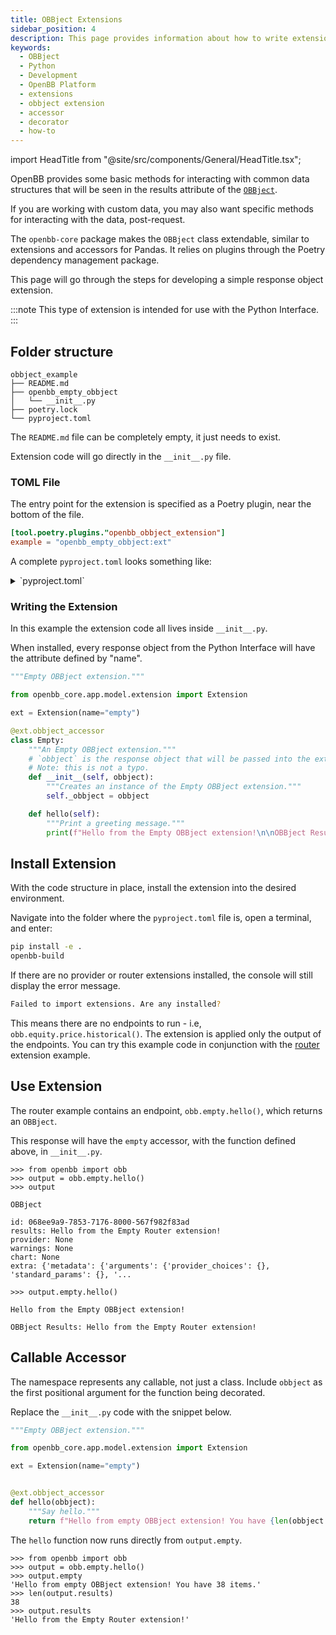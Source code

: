 ```yaml
---
title: OBBject Extensions
sidebar_position: 4
description: This page provides information about how to write extensions for the OBBject class and Python interface response object.
keywords:
  - OBBject
  - Python
  - Development
  - OpenBB Platform
  - extensions
  - obbject extension
  - accessor
  - decorator
  - how-to
---
```


import HeadTitle from "@site/src/components/General/HeadTitle.tsx";

<HeadTitle title="Build OBBject Extensions - Developer | OpenBB Docs" />

OpenBB provides some basic methods for interacting with common data structures that will be seen in the results attribute of the [`OBBject`](/python/basic_usage/response_model).

If you are working with custom data, you may also want specific methods for interacting with the data, post-request.

The `openbb-core` package makes the `OBBject` class extendable, similar to extensions and accessors for Pandas.
It relies on plugins through the Poetry dependency management package.

This page will go through the steps for developing a simple response object extension.

:::note
This type of extension is intended for use with the Python Interface.
:::

## Folder structure

```shell
obbject_example
├── README.md
├── openbb_empty_obbject
│   └── __init__.py
├── poetry.lock
└── pyproject.toml
```

The `README.md` file can be completely empty, it just needs to exist.

Extension code will go directly in the `__init__.py` file.

### TOML File

The entry point for the extension is specified as a Poetry plugin, near the bottom of the file.

```toml
[tool.poetry.plugins."openbb_obbject_extension"]
example = "openbb_empty_obbject:ext"
```

A complete `pyproject.toml` looks something like:

<details>
<summary mdxType="summary">`pyproject.toml` </summary>

```toml
[tool.poetry]
name = "openbb-empty-obbject"
version = "0.0.0"
description = "An empty OBBject extension"
authors = ["Hello <hello@world.com>"]
readme = "README.md"
packages = [{ include = "openbb_empty_obbject" }]

[tool.poetry.dependencies]
python = "^3.10,<3.14"
openbb-core = "*"

[build-system]
requires = ["poetry-core"]
build-backend = "poetry.core.masonry.api"

[tool.poetry.plugins."openbb_obbject_extension"]
empty = "openbb_empty_obbject:ext"
```
</details>


### Writing the Extension

In this example the extension code all lives inside `__init__.py`.

When installed, every response object from the Python Interface will have the attribute defined by "name".

```python
"""Empty OBBject extension."""

from openbb_core.app.model.extension import Extension

ext = Extension(name="empty")

@ext.obbject_accessor
class Empty:
    """An Empty OBBject extension."""
    # `obbject` is the response object that will be passed into the extension.
    # Note: this is not a typo.
    def __init__(self, obbject):
        """Creates an instance of the Empty OBBject extension."""
        self._obbject = obbject

    def hello(self):
        """Print a greeting message."""
        print(f"Hello from the Empty OBBject extension!\n\nOBBject Results: {self._obbject.results}")
```

## Install Extension

With the code structure in place, install the extension into the desired environment.

Navigate into the folder where the `pyproject.toml` file is, open a terminal, and enter:

```sh
pip install -e .
openbb-build
```

If there are no provider or router extensions installed, the console will still display the error message.

```sh
Failed to import extensions. Are any installed?
```

This means there are no endpoints to run - i.e, `obb.equity.price.historical()`. The extension is applied only the output of the endpoints. You can try this example code in conjunction with the [router](/python/developer/extension_types/router) extension example.

## Use Extension

The router example contains an endpoint, `obb.empty.hello()`, which returns an `OBBject`.

This response will have the `empty` accessor, with the function defined above, in `__init__.py`.

```console
>>> from openbb import obb
>>> output = obb.empty.hello()
>>> output

OBBject

id: 068ee9a9-7853-7176-8000-567f982f83ad
results: Hello from the Empty Router extension!
provider: None
warnings: None
chart: None
extra: {'metadata': {'arguments': {'provider_choices': {}, 'standard_params': {}, '...

>>> output.empty.hello()

Hello from the Empty OBBject extension!

OBBject Results: Hello from the Empty Router extension!
```

## Callable Accessor

The namespace represents any callable, not just a class. Include `obbject` as the first positional argument for the function being decorated.

Replace the `__init__.py` code with the snippet below.

```python
"""Empty OBBject extension."""

from openbb_core.app.model.extension import Extension

ext = Extension(name="empty")


@ext.obbject_accessor
def hello(obbject):
    """Say hello."""
    return f"Hello from empty OBBject extension! You have {len(obbject.results)} items."
```

The `hello` function now runs directly from `output.empty`.

```console
>>> from openbb import obb
>>> output = obb.empty.hello()
>>> output.empty
'Hello from empty OBBject extension! You have 38 items.'
>>> len(output.results)
38
>>> output.results
'Hello from the Empty Router extension!'
```
